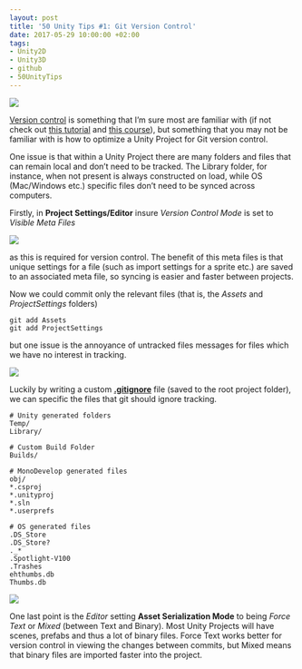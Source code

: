```yaml
---
layout: post
title: '50 Unity Tips #1: Git Version Control'
date: 2017-05-29 10:00:00 +02:00
tags:
- Unity2D
- Unity3D
- github
- 50UnityTips
---
```


[github_link]: https://github.com/defuncart/50-unity-tips/tree/master/%2301-GitVersionControl
[image1]: https://raw.githubusercontent.com/defuncart/50-unity-tips/master/%2301-GitVersionControl/images/gitVersionControl1.png
[image2]: https://raw.githubusercontent.com/defuncart/50-unity-tips/master/%2301-GitVersionControl/images/gitVersionControl2.png
[image3]: https://raw.githubusercontent.com/defuncart/50-unity-tips/master/%2301-GitVersionControl/images/gitVersionControl3.png
[![]({{site.url}}/assets/images/viewOnGitHub.png)][github_link]

[Version control](https://en.wikipedia.org/wiki/Version_control) is something that I’m sure most are familiar with (if not check out [this tutorial](https://try.github.io/levels/1/challenges/1) and [this course](https://www.codecademy.com/learn/learn-git)), but something that you may not be familiar with is how to optimize a Unity Project for Git version control.

One issue is that within a Unity Project there are many folders and files that can remain local and don’t need to be tracked. The Library folder, for instance, when not present is always constructed on load, while OS (Mac/Windows etc.) specific files don’t need to be synced across computers.

Firstly, in **Project Settings/Editor** insure *Version Control Mode* is set to *Visible Meta Files*

![][image1]

as this is required for version control. The benefit of this meta files is that unique settings for a file (such as import settings for a sprite etc.) are saved to an associated meta file, so syncing is easier and faster between projects.

Now we could commit only the relevant files (that is, the *Assets* and *ProjectSettings* folders)

```
git add Assets
git add ProjectSettings
```

but one issue is the annoyance of untracked files messages for files which we have no interest in tracking.

![][image2]

Luckily by writing a custom <a href="https://gist.github.com/defuncart/3cb2946c591df61e9bf1c280d0611674"><b>.gitignore</b></a> file (saved to the root project folder), we can specific the files that git should ignore tracking.

```
# Unity generated folders
Temp/
Library/

# Custom Build Folder
Builds/

# MonoDevelop generated files
obj/
*.csproj
*.unityproj
*.sln
*.userprefs

# OS generated files
.DS_Store
.DS_Store?
._*
.Spotlight-V100
.Trashes
ehthumbs.db
Thumbs.db
```

![][image3]

One last point is the *Editor* setting **Asset Serialization Mode** to being *Force Text* or *Mixed* (between Text and Binary). Most Unity Projects will have scenes, prefabs and thus a lot of binary files. Force Text works better for version control in viewing the changes between commits, but Mixed means that binary files are imported faster into the project.
